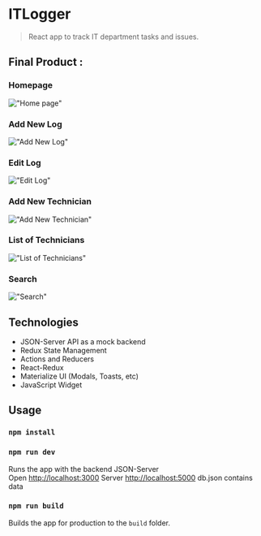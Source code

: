 # ITLogger

> React app to track IT department tasks and issues.

## Final Product :

### Homepage

!["Home page"]()

### Add New Log

!["Add New Log"]()

### Edit Log

!["Edit Log"]()

### Add New Technician

!["Add New Technician"]()

### List of Technicians

!["List of Technicians"]()

### Search

!["Search"]()

## Technologies

- JSON-Server API as a mock backend
- Redux State Management
- Actions and Reducers
- React-Redux
- Materialize UI (Modals, Toasts, etc)
- JavaScript Widget

## Usage

### `npm install`

### `npm run dev`

Runs the app with the backend JSON-Server<br>
Open [http://localhost:3000](http://localhost:3000)
Server [http://localhost:5000](http://localhost:5000)
db.json contains data

### `npm run build`

Builds the app for production to the `build` folder.<br>
